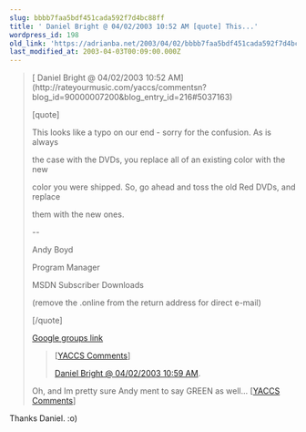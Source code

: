 ```yaml
---
slug: bbbb7faa5bdf451cada592f7d4bc88ff
title: ' Daniel Bright @ 04/02/2003 10:52 AM [quote] This...'
wordpress_id: 198
old_link: 'https://adrianba.net/2003/04/02/bbbb7faa5bdf451cada592f7d4bc88ff/'
last_modified_at: 2003-04-03T00:09:00.000Z
---
```


<blockquote>[
Daniel Bright @ 04/02/2003 10:52 AM](http://rateyourmusic.com/yaccs/commentsn?blog_id=90000007200&blog_entry_id=216#5037163)  

[quote]  

This looks like a typo on our end - sorry for the confusion. As is
always  

the case with the DVDs, you replace all of an existing color with
the new  

color you were shipped. So, go ahead and toss the old Red DVDs, and
replace  

them with the new ones.  
  

--  

Andy Boyd  

Program Manager  

MSDN Subscriber Downloads  

(remove the .online from the return address for direct
e-mail)  

[/quote]  
  
[Google groups link](http://groups.google.com/groups?hl=en&lr=&ie=UTF-8&threadm=b5pkjh%24fjp%2404%241%40news.t-online.com&rnum=1&prev=/groups%3Fq%3Dcolor%2Bblind%2Bgroup:microsoft.public.msdn.general%26hl%3Den%26lr%3D%26ie%3DUTF-8%26selm%3Db5pkjh%2524fjp%252404%25241%2540news.t-online.com%26rnum%3D1)
> 
> [[YACCS Comments](/)]
> 
> [
Daniel Bright @ 04/02/2003 10:59 AM](http://rateyourmusic.com/yaccs/commentsn?blog_id=90000007200&blog_entry_id=216#5037227).  

Oh, and Im pretty sure Andy ment to say GREEN as well...
[[YACCS
Comments](/)]
> 
> </blockquote>

Thanks Daniel. :o)
